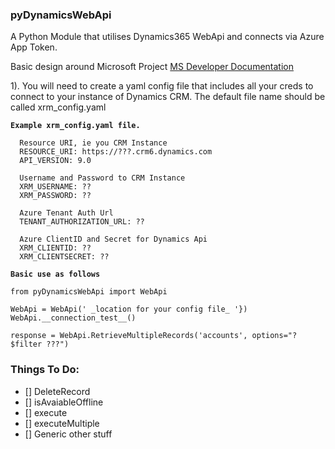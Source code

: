 ### pyDynamicsWebApi

A Python Module that utilises Dynamics365 WebApi and connects via Azure App Token.

Basic design around Microsoft Project [MS Developer Documentation](https://docs.microsoft.com/en-us/dynamics365/customer-engagement/developer/clientapi/reference/xrm-webapi)


1). You will need to create a yaml config file that includes all your creds to connect to your instance of Dynamics CRM. The default file name should be called xrm_config.yaml

**`Example xrm_config.yaml file.`**
```
  Resource URI, ie you CRM Instance  
  RESOURCE_URI: https://???.crm6.dynamics.com  
  API_VERSION: 9.0  

  Username and Password to CRM Instance  
  XRM_USERNAME: ??
  XRM_PASSWORD: ??

  Azure Tenant Auth Url  
  TENANT_AUTHORIZATION_URL: ??  

  Azure ClientID and Secret for Dynamics Api  
  XRM_CLIENTID: ??  
  XRM_CLIENTSECRET: ??
```

**`Basic use as follows`**
```
from pyDynamicsWebApi import WebApi

WebApi = WebApi(' _location for your config file_ '})
WebApi.__connection_test__()

response = WebApi.RetrieveMultipleRecords('accounts', options="?$filter ???")

```

### Things To Do:
- [] DeleteRecord
- [] isAvaiableOffline
- [] execute
- [] executeMultiple
- [] Generic other stuff
